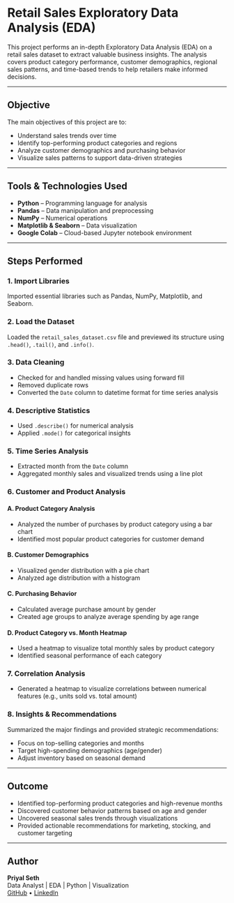 # Retail Sales Exploratory Data Analysis (EDA)

This project performs an in-depth Exploratory Data Analysis (EDA) on a retail sales dataset to extract valuable business insights. The analysis covers product category performance, customer demographics, regional sales patterns, and time-based trends to help retailers make informed decisions.

---

## Objective

The main objectives of this project are to:

- Understand sales trends over time
- Identify top-performing product categories and regions
- Analyze customer demographics and purchasing behavior
- Visualize sales patterns to support data-driven strategies

---

##  Tools & Technologies Used

- **Python** – Programming language for analysis
- **Pandas** – Data manipulation and preprocessing
- **NumPy** – Numerical operations
- **Matplotlib & Seaborn** – Data visualization
- **Google Colab** – Cloud-based Jupyter notebook environment

---

## Steps Performed

### 1. **Import Libraries**
Imported essential libraries such as Pandas, NumPy, Matplotlib, and Seaborn.

### 2. **Load the Dataset**
Loaded the `retail_sales_dataset.csv` file and previewed its structure using `.head()`, `.tail()`, and `.info()`.

### 3. **Data Cleaning**
- Checked for and handled missing values using forward fill
- Removed duplicate rows
- Converted the `Date` column to datetime format for time series analysis

### 4. **Descriptive Statistics**
- Used `.describe()` for numerical analysis
- Applied `.mode()` for categorical insights

### 5. **Time Series Analysis**
- Extracted month from the `Date` column
- Aggregated monthly sales and visualized trends using a line plot

### 6. **Customer and Product Analysis**

#### A. Product Category Analysis
- Analyzed the number of purchases by product category using a bar chart
- Identified most popular product categories for customer demand

#### B. Customer Demographics
- Visualized gender distribution with a pie chart
- Analyzed age distribution with a histogram

#### C. Purchasing Behavior
- Calculated average purchase amount by gender
- Created age groups to analyze average spending by age range

#### D. Product Category vs. Month Heatmap
- Used a heatmap to visualize total monthly sales by product category
- Identified seasonal performance of each category

### 7. **Correlation Analysis**
- Generated a heatmap to visualize correlations between numerical features (e.g., units sold vs. total amount)

### 8. **Insights & Recommendations**
Summarized the major findings and provided strategic recommendations:
- Focus on top-selling categories and months
- Target high-spending demographics (age/gender)
- Adjust inventory based on seasonal demand

---

##  Outcome

- Identified top-performing product categories and high-revenue months
- Discovered customer behavior patterns based on age and gender
- Uncovered seasonal sales trends through visualizations
- Provided actionable recommendations for marketing, stocking, and customer targeting

---

##  Author

**Priyal Seth**  
Data Analyst | EDA | Python | Visualization  
[GitHub](https://github.com/priyalseth?tab=repositories) • [LinkedIn](https://www.linkedin.com/in/priyal-seth-2493302a2/)




